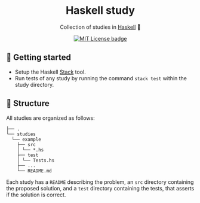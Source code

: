 
<h1 align="center">Haskell study</h1>

<p align="center">Collection of studies in <a href="https://www.haskell.org">Haskell</a> 📕</p>

<div align="center">
  <a href="https://opensource.org/licenses/MIT">
    <img src="https://img.shields.io/badge/License-MIT-green" alt="MIT License badge" />
  </a>
</div>

## :rocket: Getting started
- Setup the Haskell [Stack](https://docs.haskellstack.org) tool.
- Run tests of any study by running the command `stack test` within the study directory.

## 📂 Structure
All studies are organized as follows:

```
├── .
└── studies
  └── example
    ├── src
    │ └── *.hs
    ├── test
    │ └── Tests.hs
    ├── ...
    └── README.md
```

Each study has a `README` describing the problem, an `src` directory containing the proposed solution, and a `test` directory containing the tests, that asserts if the solution is correct.
